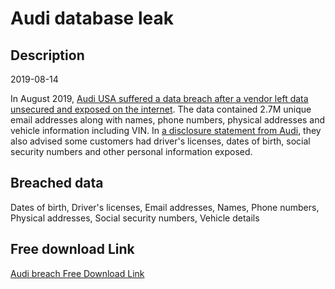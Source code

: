 # Audi database leak

## Description

2019-08-14

In August 2019, <a href="https://techcrunch.com/2021/06/11/volkswagen-says-a-vendors-security-lapse-exposed-3-3-million-drivers-details/" target="_blank" rel="noopener">Audi USA suffered a data breach after a vendor left data unsecured and exposed on the internet</a>. The data contained 2.7M unique email addresses along with names, phone numbers, physical addresses and vehicle information including VIN. In <a href="https://techcrunch.com/2021/06/11/volkswagen-says-a-vendors-security-lapse-exposed-3-3-million-drivers-details/" target="_blank" rel="noopener">a disclosure statement from Audi</a>, they also advised some customers had driver's licenses, dates of birth, social security numbers and other personal information exposed.

## Breached data

Dates of birth, Driver's licenses, Email addresses, Names, Phone numbers, Physical addresses, Social security numbers, Vehicle details

## Free download Link

[Audi breach Free Download Link](https://link-to.net/1229997/618.9074272101806/dynamic/?r=aHR0cHM6Ly93d3cubWVkaWFmaXJlLmNvbS92aWV3LzI5bHV4ZXRjWUpuOXdXNi9hdWRpdXNhLmNvbS9maWxl)